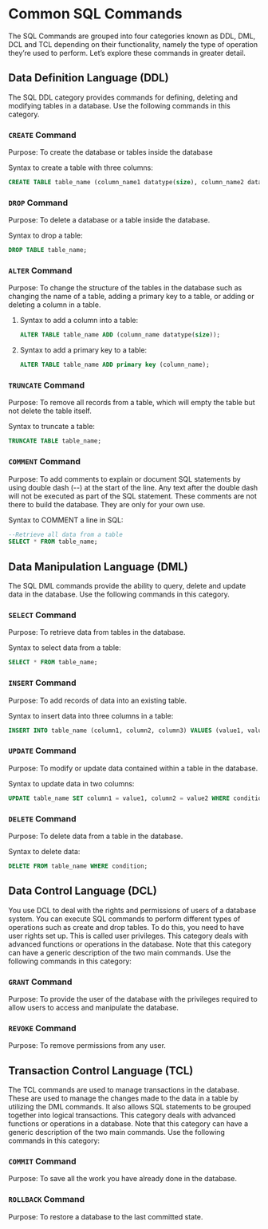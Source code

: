 # Common SQL Commands

The SQL Commands are grouped into four categories known as DDL, DML, DCL and TCL depending on their functionality, namely the type of operation they’re used to perform.  Let’s explore these commands in greater detail.

## Data Definition Language (DDL)

The SQL DDL category provides commands for defining, deleting and modifying tables in a database. Use the following commands in this category.

### `CREATE` Command

Purpose: To create the database or tables inside the database

Syntax to create a table with three columns:

```sql
CREATE TABLE table_name (column_name1 datatype(size), column_name2 datatype(size), column_name3 datatype(size));
```

### `DROP` Command 

Purpose: To delete a database or a table inside the database. 

Syntax to drop a table:

```sql
DROP TABLE table_name;
```

### `ALTER` Command 

Purpose: To change the structure of the tables in the database such as changing the name of a table, adding a primary key to a table, or adding or deleting a column in a table.

1. Syntax to add a column into a table:

    ```sql
    ALTER TABLE table_name ADD (column_name datatype(size));
    ```

2. Syntax to add a primary key to a table:

    ```sql
    ALTER TABLE table_name ADD primary key (column_name);
    ```

### `TRUNCATE` Command

Purpose: To remove all records from a table, which will empty the table but not delete the table itself. 

Syntax to truncate a table:

```sql
TRUNCATE TABLE table_name;
```

### `COMMENT` Command

Purpose: To add comments to explain or document SQL statements by using double dash (--) at the start of the line. Any text after the double dash will not be executed as part of the SQL statement. These comments are not there to build the database. They are only for your own use.   

Syntax to COMMENT a line in SQL: 

```sql
--Retrieve all data from a table
SELECT * FROM table_name;
```

## Data Manipulation Language (DML)

The SQL DML commands provide the ability to query, delete and update data in the database.  Use the following commands in this category.

### `SELECT` Command

Purpose: To retrieve data from tables in the database. 

Syntax to select data from a table:

```sql
SELECT * FROM table_name;
```

### `INSERT` Command

Purpose: To add records of data into an existing table. 

Syntax to insert data into three columns in a table:

```sql
INSERT INTO table_name (column1, column2, column3) VALUES (value1, value2, value3);
```

### `UPDATE` Command 

Purpose: To modify or update data contained within a table in the database. 

Syntax to update data in two columns:

```sql
UPDATE table_name SET column1 = value1, column2 = value2 WHERE condition;
```

### `DELETE` Command

Purpose: To delete data from a table in the database.

Syntax to delete data:

```sql
DELETE FROM table_name WHERE condition;
```

## Data Control Language (DCL)

You use DCL to deal with the rights and permissions of users of a database system. You can execute SQL commands to perform different types of operations such as create and drop tables. To do this, you need to have user rights set up. This is called user privileges. This category deals with advanced functions or operations in the database. Note that this category can have a generic description of the two main commands. Use the following commands in this category:

### `GRANT` Command

Purpose: To provide the user of the database with the privileges required to allow users to access and manipulate the database.

### `REVOKE` Command

Purpose: To remove permissions from any user.

## Transaction Control Language (TCL) 

The TCL commands are used to manage transactions in the database. These are used to manage the changes made to the data in a table by utilizing the DML commands. It also allows SQL statements to be grouped together into logical transactions. This category deals with advanced functions or operations in a database. Note that this category can have a generic description of the two main commands. Use the following commands in this category:

### `COMMIT` Command

Purpose: To save all the work you have already done in the database. 

### `ROLLBACK` Command
Purpose: To restore a database to the last committed state.